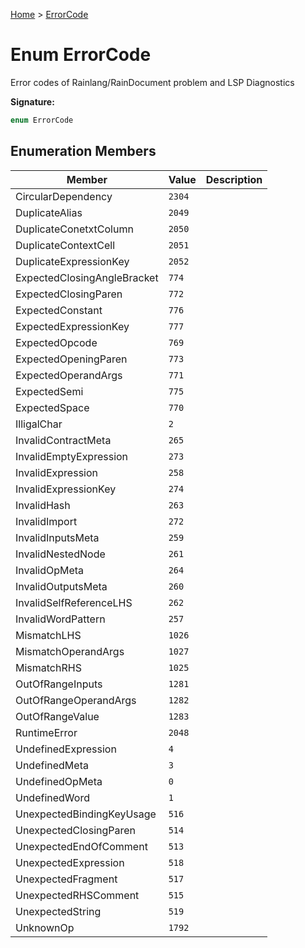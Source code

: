 [Home](../index.md) &gt; [ErrorCode](./errorcode.md)

# Enum ErrorCode

Error codes of Rainlang/RainDocument problem and LSP Diagnostics

<b>Signature:</b>

```typescript
enum ErrorCode 
```

## Enumeration Members

|  Member | Value | Description |
|  --- | --- | --- |
|  CircularDependency | `2304` |  |
|  DuplicateAlias | `2049` |  |
|  DuplicateConetxtColumn | `2050` |  |
|  DuplicateContextCell | `2051` |  |
|  DuplicateExpressionKey | `2052` |  |
|  ExpectedClosingAngleBracket | `774` |  |
|  ExpectedClosingParen | `772` |  |
|  ExpectedConstant | `776` |  |
|  ExpectedExpressionKey | `777` |  |
|  ExpectedOpcode | `769` |  |
|  ExpectedOpeningParen | `773` |  |
|  ExpectedOperandArgs | `771` |  |
|  ExpectedSemi | `775` |  |
|  ExpectedSpace | `770` |  |
|  IlligalChar | `2` |  |
|  InvalidContractMeta | `265` |  |
|  InvalidEmptyExpression | `273` |  |
|  InvalidExpression | `258` |  |
|  InvalidExpressionKey | `274` |  |
|  InvalidHash | `263` |  |
|  InvalidImport | `272` |  |
|  InvalidInputsMeta | `259` |  |
|  InvalidNestedNode | `261` |  |
|  InvalidOpMeta | `264` |  |
|  InvalidOutputsMeta | `260` |  |
|  InvalidSelfReferenceLHS | `262` |  |
|  InvalidWordPattern | `257` |  |
|  MismatchLHS | `1026` |  |
|  MismatchOperandArgs | `1027` |  |
|  MismatchRHS | `1025` |  |
|  OutOfRangeInputs | `1281` |  |
|  OutOfRangeOperandArgs | `1282` |  |
|  OutOfRangeValue | `1283` |  |
|  RuntimeError | `2048` |  |
|  UndefinedExpression | `4` |  |
|  UndefinedMeta | `3` |  |
|  UndefinedOpMeta | `0` |  |
|  UndefinedWord | `1` |  |
|  UnexpectedBindingKeyUsage | `516` |  |
|  UnexpectedClosingParen | `514` |  |
|  UnexpectedEndOfComment | `513` |  |
|  UnexpectedExpression | `518` |  |
|  UnexpectedFragment | `517` |  |
|  UnexpectedRHSComment | `515` |  |
|  UnexpectedString | `519` |  |
|  UnknownOp | `1792` |  |

